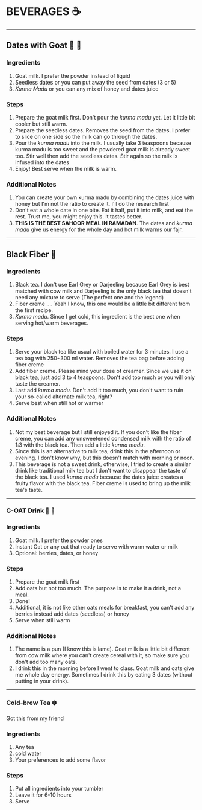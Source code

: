 # BEVERAGES :coffee:

---

## Dates with Goat :goat: :tea:

### Ingredients

1. Goat milk. I prefer the powder instead of liquid
2. Seedless dates or you can put away the seed from dates (3 or 5)
3. *Kurma Madu* or you can any mix of honey and dates juice

### Steps

1. Prepare the goat milk first. Don't pour the *kurma madu* yet. Let it little bit cooler but still warm.
2. Prepare the seedless dates. Removes the seed from the dates. I prefer to slice on one side so the milk can go through the dates.
3. Pour the *kurma madu* into the milk. I usually take 3 teaspoons because kurma madu is too sweet and the powdered goat milk is already sweet too. Stir well then add the seedless dates. Stir again so the milk is infused into the dates
4. Enjoy! Best serve when the milk is warm.

### Additional Notes

1. You can create your own kurma madu by combining the dates juice with honey but I'm not the ratio to create it. I'll do the research first
2. Don't eat a whole date in one bite. Eat it half, put it into milk, and eat the rest. Trust me, you might enjoy this. It tastes better.
3. **THIS IS THE BEST SAHOOR MEAL IN RAMADAN**. The dates and *kurma madu* give us energy for the whole day and hot milk warms our fajr.

---

## Black Fiber :tea:	

### Ingredients

1. Black tea. I don't use Earl Grey or Darjeeling because Earl Grey is best matched with cow milk and Darjeeling is the only black tea that doesn't need any mixture to serve (The perfect one and the legend)
2. Fiber creme .... Yeah I know, this one would be a little bit different from the first recipe.
3. *Kurma madu*. Since I get cold, this ingredient is the best one when serving hot/warm beverages.

### Steps

1. Serve your black tea like usual with boiled water for 3 minutes. I use a tea bag with 250~300 ml water. Removes the tea bag before adding fiber creme
2. Add fiber creme. Please mind your dose of creamer. Since we use it on black tea, just add 3 to 4 teaspoons. Don't add too much or you will only taste the creamer.
3. Last add *kurma madu*. Don't add it too much, you don't want to ruin your so-called alternate milk tea, right?
4. Serve best when still hot or warmer

### Additional Notes

1. Not my best beverage but I still enjoyed it. If you don't like the fiber creme, you can add any unsweetened condensed milk with the ratio of 1:3 with the black tea. Then add a little *kurma madu*.
2. Since this is an alternative to milk tea, drink this in the afternoon or evening. I don't know why, but this doesn't match with morning or noon.
3. This beverage is not a sweet drink, otherwise, I tried to create a similar drink like traditional milk tea but I don't want to disappear the taste of the black tea. I used *kurma madu* because the dates juice creates a fruity flavor with the black tea. Fiber creme is used to bring up the milk tea's taste.

---
### G-OAT Drink :goat: :tea:

### Ingredients

1. Goat milk. I prefer the powder ones
2. Instant Oat or any oat that ready to serve with warm water or milk
3. Optional: berries, dates, or honey

### Steps

1. Prepare the goat milk first
2. Add oats but not too much. The purpose is to make it a drink, not a meal.
3. Done!
4. Additional, it is not like other oats meals for breakfast, you can't add any berries instead add dates (seedless) or honey
5. Serve when still warm

### Additional Notes

1. The name is a pun (I know this is lame). Goat milk is a little bit different from cow milk where you can't create cereal with it, so make sure you don't add too many oats.
2. I drink this in the morning before I went to class. Goat milk and oats give me whole day energy. Sometimes I drink this by eating 3 dates (without putting in your drink).

---
### Cold-brew Tea :snowflake: 

Got this from my friend

### Ingredients

1. Any tea
2. cold water
3. Your preferences to add some flavor

### Steps

1. Put all ingredients into your tumbler 
2. Leave it for 6-10 hours
3. Serve
